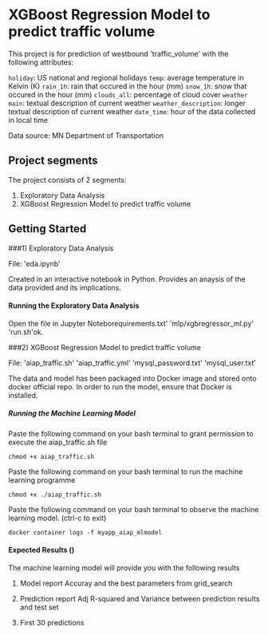 # XGBoost Regression Model to predict traffic volume

This project is for prediction of westbound 'traffic_volume' with the following attributes:

`holiday`​: US national and regional holidays 
`temp`​: average temperature in Kelvin (K) 
`rain_1h`​: rain that occured in the hour (mm) 
`snow_1h`​: snow that occured in the hour (mm) 
`clouds_all`​: percentage of cloud cover 
`weather main`:​ textual description of current weather 
`weather_description`​: longer textual description of current weather 
`date_time`:​ hour of the data collected in local time 

Data source: MN Department of Transportation

## Project segments
The project consists of 2 segments:
1) Exploratory Data Analysis 
2) XGBoost Regression Model to predict traffic volume

## Getting Started
###1) Exploratory Data Analysis

File:
'eda.ipynb'

Created in an interactive notebook in Python. Provides an anaysis of the data provided and its implications. 

#### Running the Exploratory Data Analysis
Open the file in Jupyter Noteborequirements.txt'
'mlp/xgbregressor_ml.py'
'run.sh'ok.

###2) XGBoost Regression Model to predict traffic volume

File:
'aiap_traffic.sh'
'aiap_traffic.yml'
'mysql_password.txt'
'mysql_user.txt'

The data and model has been packaged into Docker image and stored onto docker official repo. In order to run the model, ensure that Docker is installed.

##### Running the Machine Learning Model
Paste the following command on your bash terminal to grant permission to execute the aiap_traffic.sh file
```
chmod +x aiap_traffic.sh
```
Paste the following command on your bash terminal to run the machine learning programme
```
chmod +x ./aiap_traffic.sh
```
Paste the following command on your bash terminal to observe the machine learning model. (ctrl-c to exit)
```
docker container logs -f myapp_aiap_mlmodel
```

#### Expected Results ()
The machine learning model will provide you with the following results
1) Model report
Accuray and the best parameters from grid_search

2) Prediction report
Adj R-squared and Variance between prediction results and test set

3) First 30 predictions 
